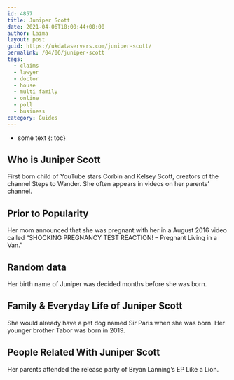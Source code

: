```yaml
---
id: 4857
title: Juniper Scott
date: 2021-04-06T18:00:44+00:00
author: Laima
layout: post
guid: https://ukdataservers.com/juniper-scott/
permalink: /04/06/juniper-scott
tags:
  - claims
  - lawyer
  - doctor
  - house
  - multi family
  - online
  - poll
  - business
category: Guides
---
```


* some text
{: toc}


## Who is Juniper Scott
                  
                  
                  
First born child of YouTube stars Corbin and Kelsey Scott, creators of the channel Steps to Wander. She often appears in videos on her parents&#8217; channel. 
                  
              
            
              
            
                
                
                
## Prior to Popularity
                  
                  
                  
Her mom announced that she was pregnant with her in a August 2016 video called &#8220;SHOCKING PREGNANCY TEST REACTION! &#8211; Pregnant Living in a Van.&#8221;
                  
              
            
              
            
                
                
                
## Random data
                  
                  
                  
Her birth name of Juniper was decided months before she was born.
                  
              
            
              
            
                
                
                
## Family & Everyday Life of Juniper Scott
                  
                  
                  
She would already have a pet dog named Sir Paris when she was born. Her younger brother Tabor was born in 2019.
                  
              
            
              
            
                
                
                
## People Related With Juniper Scott
                  
                  
                  
Her parents attended the release party of Bryan Lanning&#8217;s EP Like a Lion.
                  
              
            
              
            
                
              
            
              
              
            
            
              
            
          
          
          